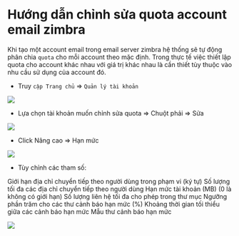 # Hướng dẫn chỉnh sửa quota account email zimbra

Khi tạo một account email trong email server zimbra hệ thống sẽ tự động phân chia `quota` cho mỗi account theo mặc định. Trong thực tế việc thiết lập quota cho account khác nhau với giá trị khác nhau là cần thiết tùy thuộc vào nhu cầu sử dụng của account đó.

- Truy `cập Trang chủ` => `Quản lý tài khoản`

<img src=https://image.prntscr.com/image/dTpyugbKRVa-OHWa7E_wbA.png>

- Lựa chọn tài khoản muốn chỉnh sửa quota => Chuột phải => Sửa

<img src=https://image.prntscr.com/image/Vt1H9ZpIQP2qOa68WzERbQ.png>

- Click Nâng cao => Hạn mức

<img src=https://image.prntscr.com/image/2Z6lZABmR8yfLaPPEapHzQ.png>

- Tùy chỉnh các tham số:

Giới hạn địa chỉ chuyển tiếp theo người dùng trong phạm vi (ký tự)
Số lượng tối đa các địa chỉ chuyển tiếp theo người dùng
Hạn mức tài khoản (MB) (0 là không có giới hạn)
Số lượng liên hệ tối đa cho phép trong thư mục
Ngưỡng phần trăm cho các thư cảnh báo hạn mức (%)
Khoảng thời gian tối thiểu giữa các cảnh báo hạn mức
Mẫu thư cảnh báo hạn mức

<img src=https://image.prntscr.com/image/SaStoIJHS2S1Jjz99hJ4WA.png>